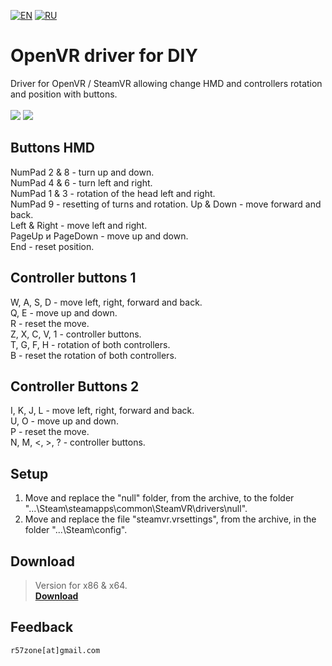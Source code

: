 [![EN](https://user-images.githubusercontent.com/9499881/33184537-7be87e86-d096-11e7-89bb-f3286f752bc6.png)](https://github.com/r57zone/OpenVR-driver-for-DIY/blob/master/README.md) 
[![RU](https://user-images.githubusercontent.com/9499881/27683795-5b0fbac6-5cd8-11e7-929c-057833e01fb1.png)](https://github.com/r57zone/OpenVR-driver-for-DIY/blob/master/README.RU.md) 
# OpenVR driver for DIY
Driver for OpenVR / SteamVR allowing change HMD and controllers rotation and position with buttons.<br><br>
![](https://user-images.githubusercontent.com/9499881/27448173-cff2d362-5794-11e7-9514-8b10fb966c92.gif) ![](https://user-images.githubusercontent.com/9499881/43992283-2df39dc6-9d8e-11e8-8e6d-8b76e459f0e4.gif)

## Buttons HMD
NumPad 2 & 8 - turn up and down.<br>
NumPad 4 & 6 - turn left and right.<br>
NumPad 1 & 3 - rotation of the head left and right.<br>
NumPad 9 - resetting of turns and rotation.
Up & Down - move forward and back.<br>
Left & Right - move left and right.<br>
PageUp и PageDown - move up and down.<br>
End - reset position.

## Controller buttons 1
W, A, S, D - move left, right, forward and back.<br>
Q, E - move up and down.<br>
R - reset the move.<br>
Z, X, C, V, 1 - сontroller buttons.<br>
T, G, F, H - rotation of both controllers.<br>
B - reset the rotation of both controllers.

## Controller Buttons 2
I, K, J, L - move left, right, forward and back.<br>
U, O - move up and down.<br>
P - reset the move.<br>
N, M, <, >, ? - сontroller buttons.

## Setup
1. Move and replace the "null" folder, from the archive, to the folder "...\Steam\steamapps\common\SteamVR\drivers\null".
2. Move and replace the file "steamvr.vrsettings", from the archive, in the folder "...\Steam\config".

## Download
>Version for x86 & x64.<br>
**[Download](https://github.com/r57zone/OpenVR-driver-for-DIY/releases)**<br>

## Feedback
`r57zone[at]gmail.com`
